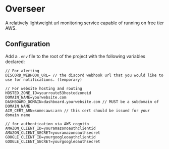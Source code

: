 # Overseer

A relatively lightweight url monitoring service capable of running on free tier AWS.

## Configuration
Add a `.env` file to the root of the project with the following variables declared:
```
// For alerting
DISCORD_WEBHOOK_URL= // the discord webhook url that you would like to use for notifications. (temporary)

// For website hosting and routing
HOSTED_ZONE_ID=yourroute53hostedzoneid
DOMAIN_NAME=yourwebsite.com
DASHBOARD_DOMAIN=dashboard.yourwebsite.com // MUST be a subdomain of DOMAIN_NAME
ACM_CERT_ARN=some:aws:arn // this cert should be issued for your domain name

// for authentication via AWS cognito
AMAZON_CLIENT_ID=youramazonoauthclientid
AMAZON_CLIENT_SECRET=youramazonoauthsecret
GOOGLE_CLIENT_ID=yourgoogleoauthclientid
GOOGLE_CLIENT_SECRET=yourgoogleoauthsecret
```